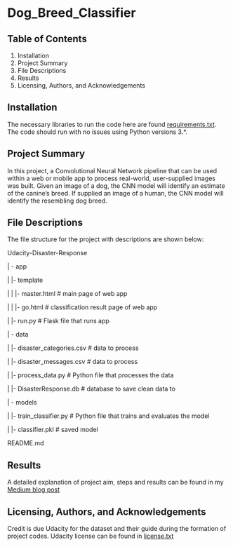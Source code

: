 # Dog_Breed_Classifier

## Table of Contents
1. Installation
2. Project Summary
3. File Descriptions
4. Results
5. Licensing, Authors, and Acknowledgements

## Installation
The necessary libraries to run the code here are found <a href='https://github.com/al-dayviid21/Dog_Breed_Classifier/blob/main/requirements.txt'>requirements.txt</a>. The code should run with no issues using Python versions 3.*.

## Project Summary
In this project, a Convolutional Neural Network pipeline that can be used within a web or mobile app to process real-world, user-supplied images was built.  Given an image of a dog, the CNN model will identify an estimate of the canine’s breed.  If supplied an image of a human, the CNN model will identify the resembling dog breed.  
## File Descriptions
The file structure for the project with descriptions are shown below:

Udacity-Disaster-Response

| - app

| |- template

| | |- master.html # main page of web app

| | |- go.html # classification result page of web app

| |- run.py # Flask file that runs app

| - data

| |- disaster_categories.csv # data to process

| |- disaster_messages.csv # data to process

| |- process_data.py # Python file that processes the data

| |- DisasterResponse.db # database to save clean data to

| - models

| |- train_classifier.py # Python file that trains and evaluates the model

| |- classifier.pkl # saved model

README.md

## Results
A detailed explanation of project aim, steps and results can be found in my <a href='https://medium.com/@davidalabintei97/create-a-dog-breed-classifier-you-can-proud-of-2d1d4cf97517'>Medium blog post</a> 

## Licensing, Authors, and Acknowledgements
Credit is due Udacity for the dataset and their guide during the formation of project codes. Udacity license can be found in <a href='https://github.com/al-dayviid21/Dog_Breed_Classifier/blob/main/license.txt'>license.txt</a>
